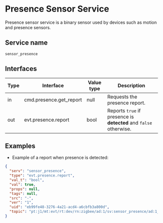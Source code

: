 # Presence Sensor Service

Presence sensor service is a binary sensor used by devices such as motion and presence sensors.

## Service name

`sensor_presence`

## Interfaces

| Type | Interface               | Value type | Description                                                       |
|------|-------------------------|------------|-------------------------------------------------------------------|
| in   | cmd.presence.get_report | null       | Requests the presence report.                                     |
| out  | evt.presence.report     | bool       | Reports `true` if presence is **detected** and `false` otherwise. |

## Examples

* Example of a report when presence is detected:

```json
{
  "serv": "sensor_presence",
  "type": "evt.presence.report",
  "val_t": "bool",
  "val": true,
  "props": null,
  "tags": null,
  "src": "-",
  "ver": "1",
  "uid": "eb99fe48-3276-4a21-acd4-a6cbfb3a800d",
  "topic": "pt:j1/mt:evt/rt:dev/rn:zigbee/ad:1/sv:sensor_presence/ad:1_1"
}
```
